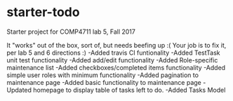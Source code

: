 # starter-todo
Starter project for COMP4711 lab 5, Fall 2017

It "works" out of the box, sort of, but needs beefing up :(
Your job is to fix it, per lab 5 and 6 directions :)
-Added travis CI funtionality
-Added TestTask unit test functionality
-Added add/edit functionality
-Added Role-specific maintenance list
-Added checkboxes/completed items functionality
-Added simple user roles with minimum functionality
-Added pagination to maintenance page
-Added basic functionality to maintenance page
-Updated homepage to display table of tasks left to do.
-Added Tasks Model